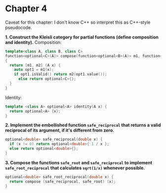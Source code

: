 # Chapter 4

Caveat for this chapter: I don't know C++ so interpret this as C++-style pseudocode.

**1. Construct the Kleisli category for partial functions (define composition and identity).**
Composition: 
``` C++
template<class A, class B, class C>
function<optional<C>(A)> compose(function<optional<B>(A)> m1, function<optional<C>(B)> m2)
{
  return [m1, m2] (A x) {
    auto opt1 = m1(x);
    if opt1.isValid() return m2(opt1.value());
      else return optional<C>{};
  }
}
```
Identity:
``` C++
template <class A> optional<A> identity(A x) {
  return optional<A> {x};
}
```

**2. Implement the embellished function `safe_reciprocal` that returns a valid reciprocal of its argument, if it's different from zero.**
``` C++
optional<double> safe_reciprocal(double x) {
  if (x != 0) return optional<double>{ 1 / x }; 
  else return optional<double>{};
}
```

**3. Compose the functions `safe_root` and `safe_reciprocal` to implement `safe_root_reciprocal` that calculates `sqrt(1/x)` whenever possible.**
``` C++
optional<double> safe_root_reciprocal(double x) {
  return compose (safe_reciprocal, safe_root) (x);
}
```
